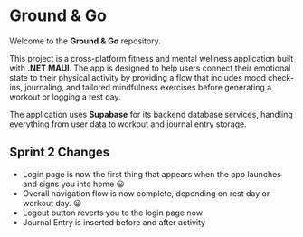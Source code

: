 # Ground & Go

Welcome to the **Ground & Go** repository.

This project is a cross-platform fitness and mental wellness application built with **.NET MAUI**. The app is designed to help users connect their emotional state to their physical activity by providing a flow that includes mood check-ins, journaling, and tailored mindfulness exercises before generating a workout or logging a rest day.

The application uses **Supabase** for its backend database services, handling everything from user data to workout and journal entry storage.

## Sprint 2 Changes

* Login page is now the first thing that appears when the app launches and signs you into home 😀
* Overall navigation flow is now complete, depending on rest day or workout day. 😀
* Logout button reverts you to the login page now
* Journal Entry is inserted before and after activity